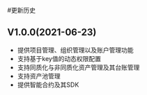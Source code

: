 #更新历史

## V1.0.0(2021-06-23)
- 提供项目管理、组织管理以及账户管理功能
- 支持基于key值的动态权限配置
- 支持同质化与非同质化资产管理及其台账管理
- 支持资产池管理
- 提供智能合约及其SDK
